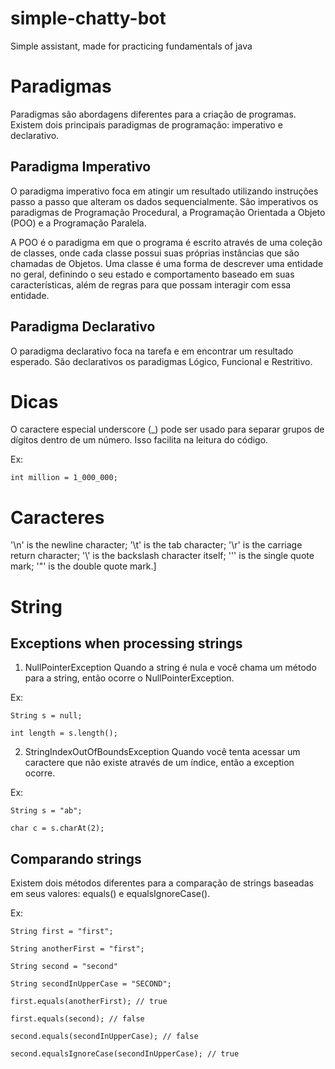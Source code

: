 # simple-chatty-bot
Simple assistant, made for practicing fundamentals of java

# Paradigmas
Paradigmas são abordagens diferentes para a criação de programas. Existem dois principais paradigmas de programação: imperativo e declarativo.
## Paradigma Imperativo
O paradigma imperativo foca em atingir um resultado utilizando instruções passo a passo que alteram os dados sequencialmente. São imperativos os paradigmas de Programação Procedural, a Programação Orientada a Objeto (POO) e a Programação Paralela.

A POO é o paradigma em que o programa é escrito através de uma coleção de classes, onde cada classe possui suas próprias instâncias que são chamadas de Objetos. Uma classe é uma forma de descrever uma entidade no geral, definindo o seu estado e comportamento baseado em suas características, além de regras para que possam interagir com essa entidade.

## Paradigma Declarativo
O paradigma declarativo foca na tarefa e em encontrar um resultado esperado. São declarativos os paradigmas Lógico, Funcional e Restritivo.

# Dicas
O caractere especial underscore (_) pode ser usado para separar grupos de dígitos dentro de um número. Isso facilita na leitura do código.

Ex: 

`int million = 1_000_000;`

# Caracteres
'\n' is the newline character;
'\t' is the tab character;
'\r' is the carriage return character;
'\\' is the backslash character itself;
'\'' is the single quote mark;
'\"' is the double quote mark.]

# String
## Exceptions when processing strings
1. NullPointerException
Quando a string é nula e você chama um método para a string, então ocorre o NullPointerException.

Ex:

`String s = null;`

`int length = s.length();`

2. StringIndexOutOfBoundsException
Quando você tenta acessar um caractere que não existe através de um índice, então a exception ocorre.

Ex:

`String s = "ab";`

`char c = s.charAt(2);`

## Comparando strings
Existem dois métodos diferentes para a comparação de strings baseadas em seus valores: equals() e equalsIgnoreCase().

Ex:

`String first = "first";`

`String anotherFirst = "first";`

`String second = "second"`

`String secondInUpperCase = "SECOND";`

`first.equals(anotherFirst); // true`

`first.equals(second); // false`

`second.equals(secondInUpperCase); // false`

`second.equalsIgnoreCase(secondInUpperCase); // true`
